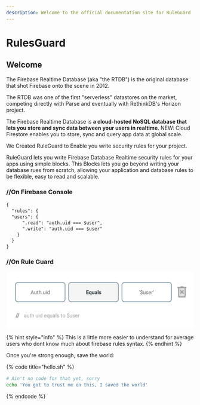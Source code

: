 ```yaml
---
description: Welcome to the official documentation site for RuleGuard
---
```


# RulesGuard

## Welcome

The Firebase Realtime Database \(aka "the RTDB"\) is the original database that shot Firebase onto the scene in 2012.

The RTDB was one of the first "serverless" datastores on the market, competing directly with Parse and eventually with RethinkDB's Horizon project.

 The Firebase Realtime Database is **a cloud-hosted NoSQL database that lets you store and sync data between your users in realtime**. NEW: Cloud Firestore enables you to store, sync and query app data at global scale.

We Created RuleGuard to Enable you write security rules for your project.

RuleGuard  lets you write Firebase Database Realtime security rules for your  apps using simple  blocks. This Blocks  lets you go beyond writing your database rues from scratch, allowing your application  and database rules to be flexible, easy to read and scalable.

### //On Firebase Console

```
{
  "rules": {
  "users": {
      ".read": "auth.uid === $user",
      ".write": "auth.uid === $user"
    }
  }
}
```





### //On Rule Guard

![](.gitbook/assets/screenshot_20210903-082328.png)

{% hint style="info" %}
 This is a little more easier to understand for average users who dont know much about firebase rules syntax.
{% endhint %}

Once you're strong enough, save the world:

{% code title="hello.sh" %}
```bash
# Ain't no code for that yet, sorry
echo 'You got to trust me on this, I saved the world'
```
{% endcode %}



